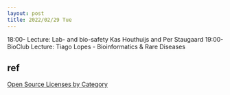 ```yaml
---
layout: post
title: 2022/02/29 Tue
---
```


18:00-  Lecture: Lab- and bio-safety Kas Houthuijs and Per Staugaard 
19:00- BioClub Lecture: Tiago Lopes - Bioinformatics & Rare Diseases

## ref
[Open Source Licenses by Category](https://opensource.org/licenses/category)
